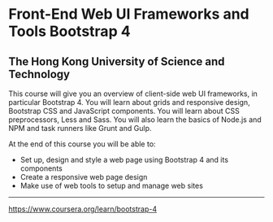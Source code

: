 # Front-End Web UI Frameworks and Tools Bootstrap 4
## The Hong Kong University of Science and Technology

This course will give you an overview of client-side web UI frameworks, in particular Bootstrap 4. You will learn about grids and responsive design, Bootstrap CSS and JavaScript components. You will learn about CSS preprocessors, Less and Sass. You will also learn the basics of Node.js and NPM and task runners like Grunt and Gulp.

At the end of this course you will be able to:
- Set up, design and style a web page using Bootstrap 4 and its components
- Create a responsive web page design
- Make use of web tools to setup and manage web sites

---

https://www.coursera.org/learn/bootstrap-4
